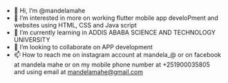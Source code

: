 - 👋 Hi, I’m @mandelamahe
- 👀 I’m interested in  more on working flutter mobile app develoPment and websites using HTML, CSS and Java script 
- 🌱 I’m currently learning in ADDIS ABABA SCIENCE AND TECHNOLOGY UNIVERSITY
- 💞️ I’m looking to collaborate on APP development
- 📫 How to reach me on instagram account at mandela_@ or on facebook at mandela mahe or on my mobile phone number at +251900035805 and using email at mandelamahe@gmail.com

<!---
mandelamahe/mandelamahe is a ✨ special ✨ repository because its `README.md` (this file) appears on your GitHub profile.
You can click the Preview link to take a look at your changes.
--->
